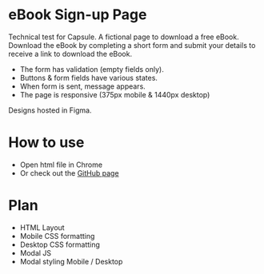 # eBook Sign-up Page

Technical test for Capsule. A fictional page to download a free eBook. Download the eBook by completing a short form and submit your
details to receive a link to download the eBook.

- The form has validation (empty fields only).
- Buttons & form fields have various states.
- When form is sent, message appears.
- The page is responsive (375px mobile & 1440px desktop) 

Designs hosted in Figma.

# How to use

- Open html file in Chrome
- Or check out the [GitHub page](https://elenastagg.github.io/ebook-signup-page/)

# Plan

- HTML Layout
- Mobile CSS formatting
- Desktop CSS formatting
- Modal JS
- Modal styling Mobile / Desktop
